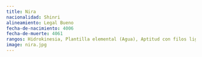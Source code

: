 ```yaml
---
title: Nira
nacionalidad: Shinri
alineamiento: Legal Bueno
fecha-de-nacimiento: 4006
fecha-de-muerte: 4061
rangos: Hidrokinesia, Plantilla elemental (Agua), Aptitud con filos ligeros, Aptitud con armaduras
image: nira.jpg
---
```


​	
